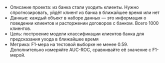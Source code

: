 * Описание проекта: из банка стали уходить клиенты. Нужно спрогнозировать, уйдёт клиент из банка в ближайшее время или нет
* Данные: каждый объект в наборе данных — это информация о поведении клиентов и расторжении договоров с банком. Всего 1000 клиентов.
* Цель: построение модели классификации клиентов банка для предсказания ухода в ближайшее время
* Метрика: F1-мера на тестовой выборке не менее 0.59. Дополнительно измеряйте AUC-ROC, сравнивайте её значение с F1-мерой.
